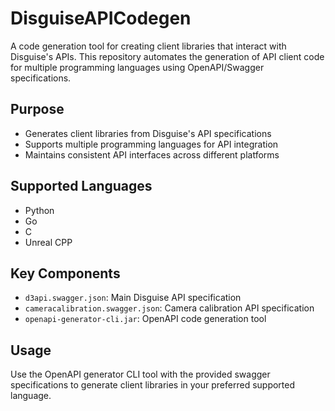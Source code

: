 # DisguiseAPICodegen

A code generation tool for creating client libraries that interact with Disguise's APIs. This repository automates the generation of API client code for multiple programming languages using OpenAPI/Swagger specifications.

## Purpose
- Generates client libraries from Disguise's API specifications
- Supports multiple programming languages for API integration
- Maintains consistent API interfaces across different platforms

## Supported Languages
- Python
- Go
- C
- Unreal CPP

## Key Components
- `d3api.swagger.json`: Main Disguise API specification
- `cameracalibration.swagger.json`: Camera calibration API specification
- `openapi-generator-cli.jar`: OpenAPI code generation tool

## Usage
Use the OpenAPI generator CLI tool with the provided swagger specifications to generate client libraries in your preferred supported language.
